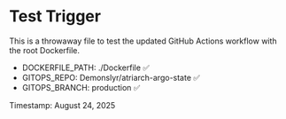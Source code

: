 # Test Trigger

This is a throwaway file to test the updated GitHub Actions workflow with the root Dockerfile.

- DOCKERFILE_PATH: ./Dockerfile ✅
- GITOPS_REPO: Demonslyr/atriarch-argo-state ✅  
- GITOPS_BRANCH: production ✅

Timestamp: August 24, 2025
